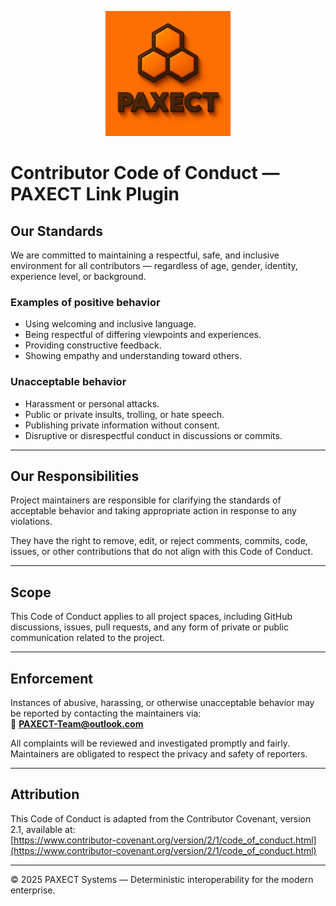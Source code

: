 <p align="center">
  <img src="ChatGPT%20Image%202%20okt%202025%2C%2022_33_51.png" alt="PAXECT logo" width="200"/>
</p>

# Contributor Code of Conduct — PAXECT Link Plugin

## Our Standards

We are committed to maintaining a respectful, safe, and inclusive environment for all contributors — regardless of age, gender, identity, experience level, or background.

### Examples of positive behavior
- Using welcoming and inclusive language.  
- Being respectful of differing viewpoints and experiences.  
- Providing constructive feedback.  
- Showing empathy and understanding toward others.  

### Unacceptable behavior
- Harassment or personal attacks.  
- Public or private insults, trolling, or hate speech.  
- Publishing private information without consent.  
- Disruptive or disrespectful conduct in discussions or commits.  

---

## Our Responsibilities

Project maintainers are responsible for clarifying the standards of acceptable behavior and taking appropriate action in response to any violations.

They have the right to remove, edit, or reject comments, commits, code, issues, or other contributions that do not align with this Code of Conduct.

---

## Scope

This Code of Conduct applies to all project spaces, including GitHub discussions, issues, pull requests, and any form of private or public communication related to the project.

---

## Enforcement

Instances of abusive, harassing, or otherwise unacceptable behavior may be reported by contacting the maintainers via:  
📧 **PAXECT-Team@outlook.com**

All complaints will be reviewed and investigated promptly and fairly.  
Maintainers are obligated to respect the privacy and safety of reporters.

---

## Attribution

This Code of Conduct is adapted from the Contributor Covenant, version 2.1, available at:  
[https://www.contributor-covenant.org/version/2/1/code_of_conduct.html](https://www.contributor-covenant.org/version/2/1/code_of_conduct.html)

---

© 2025 PAXECT Systems — Deterministic interoperability for the modern enterprise.

